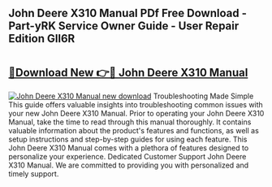 ## John Deere X310 Manual PDf Free Download - Part-yRK Service Owner Guide - User Repair Edition Gll6R

# <h2><a href="http://bc95363.oget.top/?id=John+Deere+X310+Manual">🔗Download New 👉🔴 John Deere X310 Manual</a></h2>

[![John Deere X310 Manual new download](https://i.imgur.com/5g1atiW.png)](http://bc95363.oget.top/?id=John+Deere+X310+Manual)
Troubleshooting Made Simple This guide offers valuable insights into troubleshooting common issues with your new John Deere X310 Manual. Prior to operating your John Deere X310 Manual, take the time to read through this manual thoroughly. It contains valuable information about the product's features and functions, as well as setup instructions and step-by-step guides for using each feature. This John Deere X310 Manual comes with a plethora of features designed to personalize your experience. Dedicated Customer Support John Deere X310 Manual. We are committed to providing you with personalized and timely support.
